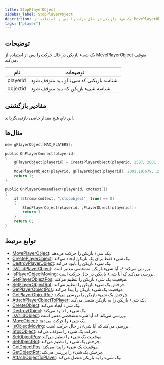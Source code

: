 ```yaml
---
title: StopPlayerObject
sidebar_label: StopPlayerObject
description: یک شیء بازیکن در حال حرکت را پس از استفاده از MovePlayerObject متوقف می‌کند.
tags: ["player"]
---
```


## توضیحات

یک شیء بازیکن در حال حرکت را پس از استفاده از MovePlayerObject متوقف می‌کند.

| نام      | توضیحات                                                  |
| -------- | ------------------------------------------------------- |
| playerid | شناسه بازیکنی که شیء او باید متوقف شود.              |
| objectid | شناسه شیء بازیکن که باید متوقف شود.                    |

## مقادیر بازگشتی

این تابع هیچ مقدار خاصی بازنمی‌گرداند.

## مثال‌ها

```c
new gPlayerObject[MAX_PLAYERS];

public OnPlayerConnect(playerid)
{
    gPlayerObject[playerid] = CreatePlayerObject(playerid, 2587, 2001.195679, 1547.113892, 14.283400, 0.0, 0.0, 96.0);

    MovePlayerObject(playerid, gPlayerObject[playerid], 2001.195679, 1547.113892, 10.000000, 2.0);
    return 1;
}

public OnPlayerCommandText(playerid, cmdtext[])
{
    if (strcmp(cmdtext, "/stopobject", true) == 0)
    {
        StopPlayerObject(playerid, gPlayerObject[playerid]);
        return 1;
    }
    return 0;
}
```

## توابع مرتبط

- [MovePlayerObject](MovePlayerObject): یک شیء بازیکن را حرکت می‌دهد.
- [CreatePlayerObject](CreatePlayerObject): یک شیء فقط برای یک بازیکن ایجاد می‌کند.
- [DestroyPlayerObject](DestroyPlayerObject): یک شیء بازیکن را نابود می‌کند.
- [IsValidPlayerObject](IsValidPlayerObject): بررسی می‌کند که آیا شیء بازیکن مشخصی معتبر است.
- [IsPlayerObjectMoving](IsPlayerObjectMoving): بررسی می‌کند که آیا شیء بازیکن در حال حرکت است.
- [SetPlayerObjectPos](SetPlayerObjectPos): موقعیت یک شیء بازیکن را تنظیم می‌کند.
- [SetPlayerObjectRot](SetPlayerObjectRot): چرخش یک شیء بازیکن را تنظیم می‌کند.
- [GetPlayerObjectPos](GetPlayerObjectPos): موقعیت یک شیء بازیکن را پیدا می‌کند.
- [GetPlayerObjectRot](GetPlayerObjectRot): چرخش یک شیء بازیکن را بررسی می‌کند.
- [AttachPlayerObjectToPlayer](AttachPlayerObjectToPlayer): یک شیء بازیکن را به بازیکن متصل می‌کند.
- [CreateObject](CreateObject): یک شیء ایجاد می‌کند.
- [DestroyObject](DestroyObject): یک شیء را نابود می‌کند.
- [IsValidObject](IsValidObject): بررسی می‌کند که آیا شیء مشخصی معتبر است.
- [MoveObject](MoveObject): یک شیء را حرکت می‌دهد.
- [IsObjectMoving](IsObjectMoving): بررسی می‌کند که آیا شیء در حال حرکت است.
- [StopObject](StopObject): حرکت یک شیء را متوقف می‌کند.
- [SetObjectPos](SetObjectPos): موقعیت یک شیء را تنظیم می‌کند.
- [SetObjectRot](SetObjectRot): چرخش یک شیء را تنظیم می‌کند.
- [GetObjectPos](GetObjectPos): موقعیت یک شیء را پیدا می‌کند.
- [GetObjectRot](GetObjectRot): چرخش یک شیء را بررسی می‌کند.
- [AttachObjectToPlayer](AttachObjectToPlayer): یک شیء را به بازیکن متصل می‌کند.